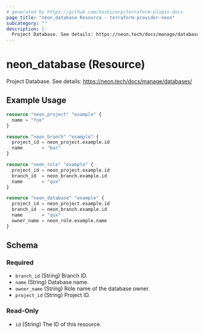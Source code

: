 ```yaml
---
# generated by https://github.com/hashicorp/terraform-plugin-docs
page_title: "neon_database Resource - terraform-provider-neon"
subcategory: ""
description: |-
  Project Database. See details: https://neon.tech/docs/manage/databases/
---
```


# neon_database (Resource)

Project Database. See details: https://neon.tech/docs/manage/databases/

## Example Usage

```terraform
resource "neon_project" "example" {
  name = "foo"
}

resource "neon_branch" "example" {
  project_id = neon_project.example.id
  name       = "bar"
}

resource "neon_role" "example" {
  project_id = neon_project.example.id
  branch_id  = neon_branch.example.id
  name       = "qux"
}

resource "neon_database" "example" {
  project_id = neon_project.example.id
  branch_id  = neon_branch.example.id
  name       = "qux"
  owner_name = neon_role.example.name
}
```

<!-- schema generated by tfplugindocs -->
## Schema

### Required

- `branch_id` (String) Branch ID.
- `name` (String) Database name.
- `owner_name` (String) Role name of the database owner.
- `project_id` (String) Project ID.

### Read-Only

- `id` (String) The ID of this resource.


